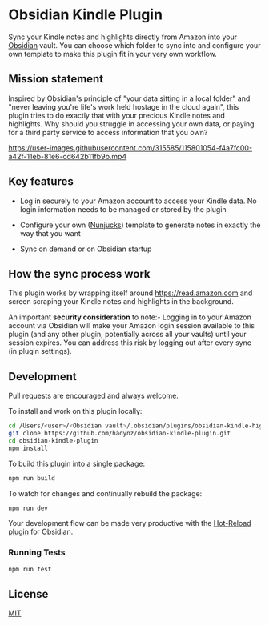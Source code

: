 # Obsidian Kindle Plugin

Sync your Kindle notes and highlights directly from Amazon into your [Obsidian][1] vault. You
can choose which folder to sync into and configure your own template to make this plugin
fit in your very own workflow.

## Mission statement

Inspired by Obsidian's principle of "your data sitting in a local folder" and "never leaving
you're life's work held hostage in the cloud again", this plugin tries to do exactly that
with your precious Kindle notes and highlights. Why should you struggle in accessing your own
data, or paying for a third party service to access information that you own?

https://user-images.githubusercontent.com/315585/115801054-f4a7fc00-a42f-11eb-81e6-cd642b11fb9b.mp4

## Key features

- Log in securely to your Amazon account to access your Kindle data. No login information
  needs to be managed or stored by the plugin

- Configure your own ([Nunjucks][2]) template to generate notes in exactly the way that you want

- Sync on demand or on Obsidian startup

## How the sync process work

This plugin works by wrapping itself around https://read.amazon.com and screen scraping your
Kindle notes and highlights in the background.

An important **security consideration** to note:- Logging in to your Amazon account via Obsidian
will make your Amazon login session available to this plugin (and any other plugin, potentially across
all your vaults) until your session expires. You can address this risk by logging out after every sync
(in plugin settings).

## Development

Pull requests are encouraged and always welcome.

To install and work on this plugin locally:

```bash
cd /Users/<user>/<Obsidian vault>/.obsidian/plugins/obsidian-kindle-highlights
git clone https://github.com/hadynz/obsidian-kindle-plugin.git
cd obsidian-kindle-plugin
npm install
```

To build this plugin into a single package:

```bash
npm run build
```

To watch for changes and continually rebuild the package:

```bash
npm run dev
```

Your development flow can be made very productive with the [Hot-Reload plugin][3] for Obsidian.

### Running Tests

```bash
npm run test
```

## License

[MIT](LICENSE)

[1]: https://obsidian.md
[2]: https://mozilla.github.io/nunjucks
[3]: https://github.com/pjeby/hot-reload
